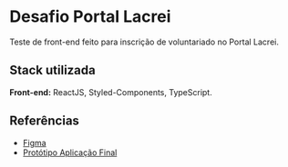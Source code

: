 
# Desafio Portal Lacrei

Teste de front-end feito para inscrição de voluntariado no Portal Lacrei.


## Stack utilizada

**Front-end:** ReactJS, Styled-Components, TypeScript.

## Referências

- [Figma](https://www.figma.com/file/rinPq1hNUad5M5P4B9Sl23/Desafio?node-id=2%3A15&t=apIxxo3pcKbKGRX4-0)
- [Protótipo Aplicação Final](https://desafio-lacrei-five.vercel.app/)
